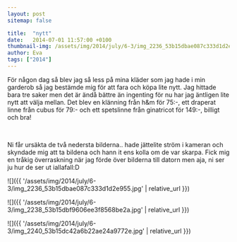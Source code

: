 ```yaml
---
layout: post
sitemap: false

title:  "nytt"
date:   2014-07-01 11:57:00 +0100
thumbnail-img: /assets/img/2014/july/6-3/img_2236_53b15dbae087c333d1d2e955.jpg
author: Eva
tags: ["2014"]
---
```


För någon dag så blev jag så less på mina kläder som jag hade i min garderob så jag bestämde mig för att fara och köpa lite nytt. Jag hittade bara tre saker men det är ändå bättre än ingenting för nu har jag äntligen lite nytt att välja mellan. Det blev en klänning från h&m för 75:-, ett draperat linne från cubus för 79:- och ett spetslinne från ginatricot för 149:-, billigt och bra!




 




Ni får ursäkta de två nedersta bilderna.. hade jättelite ström i kameran och skyndade mig att ta bildena och hann it ens kolla om de var skarpa. Fick mig en tråkig överraskning när jag förde över bilderna till datorn men aja, ni ser ju hur de ser ut iallafall:D

![]({{ '/assets/img/2014/july/6-3/img_2236_53b15dbae087c333d1d2e955.jpg'  | relative_url }})

![]({{ '/assets/img/2014/july/6-3/img_2238_53b15dbf9606ee3f8568be2a.jpg'  | relative_url }})

![]({{ '/assets/img/2014/july/6-3/img_2240_53b15dc42a6b22ae24a9772e.jpg'  | relative_url }})


